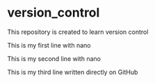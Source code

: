 # version_control
This repository is created to learn version control

This is my first line with nano

This is my second line with nano

This is my third line written directly on GitHub
